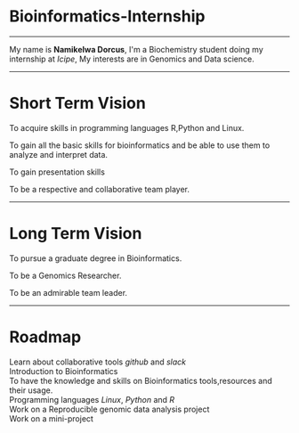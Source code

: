 # Bioinformatics-Internship
-------
My name is **Namikelwa Dorcus**,
I'm a Biochemistry student doing my internship at *Icipe*,
My interests are in Genomics and Data science.

-------
# Short Term Vision

To acquire skills in programming languages R,Python and Linux.

To gain all the basic skills for bioinformatics and be able to use them to analyze and interpret data.

To gain presentation skills

To be a respective and collaborative team player.

-------
# Long Term Vision

To pursue a graduate degree in Bioinformatics.

To be a Genomics Researcher.

To be an admirable team leader.

--------
# Roadmap
Learn about collaborative tools *github* and *slack*  
Introduction to Bioinformatics  
To have the knowledge and skills on Bioinformatics tools,resources and their usage.  
Programming languages *Linux*, *Python* and *R*   
Work on a Reproducible genomic data analysis project    
Work on a mini-project




